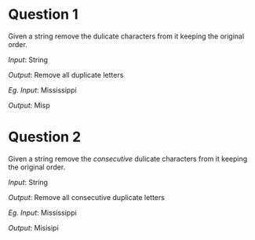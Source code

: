 # Question 1

Given a string remove the dulicate characters from it keeping the original order.

_Input_: String

_Output_: Remove all duplicate letters

*Eg.*
_Input_: Mississippi

_Output_: Misp


# Question 2

Given a string remove the _consecutive_ dulicate characters from it keeping the original order.

_Input_: String

_Output_: Remove all consecutive duplicate letters

*Eg.*
_Input_: Mississippi

_Output_: Misisipi
